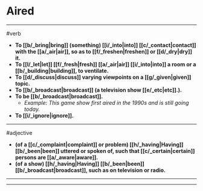 # Aired
---
#verb
- **To [[b/_bring|bring]] (something) [[i/_into|into]] [[c/_contact|contact]] with the [[a/_air|air]], so as to [[f/_freshen|freshen]] or [[d/_dry|dry]] it.**
- **To [[l/_let|let]] [[f/_fresh|fresh]] [[a/_air|air]] [[i/_into|into]] a room or a [[b/_building|building]], to ventilate.**
- **To [[d/_discuss|discuss]] varying viewpoints on a [[g/_given|given]] topic.**
- **To [[b/_broadcast|broadcast]] (a television show [[e/_etc|etc]].).**
- **To be [[b/_broadcast|broadcast]].**
	- _Example: This game show first aired in the 1990s and is still going today._
- **To [[i/_ignore|ignore]].**
---
#adjective
- **(of a [[c/_complaint|complaint]] or problem) [[h/_having|Having]] [[b/_been|been]] uttered or spoken of, such that [[c/_certain|certain]] persons are [[a/_aware|aware]].**
- **(of a show) [[h/_having|Having]] [[b/_been|been]] [[b/_broadcast|broadcast]], such as on television or radio.**
---
---
